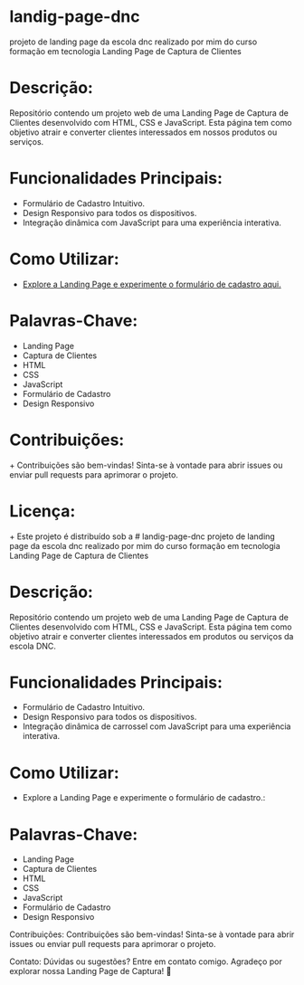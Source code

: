 # landig-page-dnc
projeto de landing page da escola dnc realizado por mim do curso formação em tecnologia 
Landing Page de Captura de Clientes

<h1>Descrição:</h1>
Repositório contendo um projeto web de uma Landing Page de Captura de Clientes desenvolvido com HTML, CSS e JavaScript. Esta página tem como objetivo atrair e converter clientes interessados em nossos produtos ou serviços.

<h1>Funcionalidades Principais:</h1>

<ul>
<li>Formulário de Cadastro Intuitivo.</li>
<li>Design Responsivo para todos os dispositivos.
</li>
<li>Integração dinâmica com JavaScript para uma experiência interativa.
</li>
</ul>

<h1>Como Utilizar:</h1>

<ul>

<li><a href="https://landig-page-dnc.netlify.app/"> Explore a Landing Page e experimente o formulário de cadastro aqui.</a> </li> 

  
</ul>

<h1>Palavras-Chave:</h1>

+ Landing Page
+ Captura de Clientes
+ HTML
+ CSS
+ JavaScript
+ Formulário de Cadastro
+ Design Responsivo

<h1>Contribuições:</h1>
+ Contribuições são bem-vindas! Sinta-se à vontade para abrir issues ou enviar pull requests para aprimorar o projeto.

<h1>Licença:</h1>
+ Este projeto é distribuído sob a # landig-page-dnc
projeto de landing page da escola dnc realizado por mim do curso formação em tecnologia 
Landing Page de Captura de Clientes

<h1>Descrição:</h1>
Repositório contendo um projeto web de uma Landing Page de Captura de Clientes desenvolvido com HTML, CSS e JavaScript. Esta página tem como objetivo atrair e converter clientes interessados em produtos ou serviços da escola DNC.

<h1>Funcionalidades Principais:</h1>

<ul>
<li>Formulário de Cadastro Intuitivo.</li>
<li>Design Responsivo para todos os dispositivos.
</li>
<li>Integração dinâmica de carrossel com JavaScript para uma experiência interativa.
</li>
</ul>

<h1>Como Utilizar:</h1>

<ul>
  
<li>Explore a Landing Page e experimente o formulário de cadastro.:</li> 

</ul>

<h1>Palavras-Chave:</h1>

+ Landing Page
+ Captura de Clientes
+ HTML
+ CSS
+ JavaScript
+ Formulário de Cadastro
+ Design Responsivo

Contribuições:
Contribuições são bem-vindas! Sinta-se à vontade para abrir issues ou enviar pull requests para aprimorar o projeto.

Contato:
Dúvidas ou sugestões? Entre em contato comigo. Agradeço por explorar nossa Landing Page de Captura! 🚀

